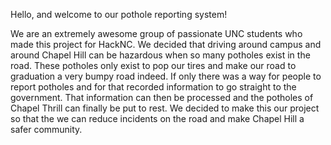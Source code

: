  <link rel="stylesheet" href="https://maxcdn.bootstrapcdn.com/bootstrap/3.3.7/css/bootstrap.min.css">

Hello, and welcome to our pothole reporting system!


We are an extremely awesome group of passionate UNC students who made this project
for HackNC. We decided that driving around campus and around Chapel Hill can 
be hazardous when so many potholes exist in the road. These potholes only 
exist to pop our tires and make our road to graduation a very bumpy road indeed. 
If only there was a way for people to report potholes and for that recorded
information to go straight to the government. That information can then be processed
and the potholes of Chapel Thrill can finally be put to rest. We decided to make
this our project so that the we can reduce incidents on the road and make Chapel Hill
a safer community.
 
 
  
 
 
 
 
 
 
 
